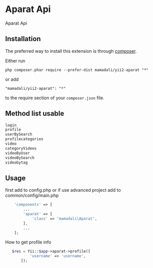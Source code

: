 Aparat Api
==========
Aparat Api

Installation
------------

The preferred way to install this extension is through [composer](http://getcomposer.org/download/).

Either run

```
php composer.phar require --prefer-dist mamadali/yii2-aparat "*"
```

or add

```
"mamadali/yii2-aparat": "*"
```

to the require section of your `composer.json` file.

Method list usable
-----

```php
login
profile
userBySearch
profilecategories
video
categoryVideos
videoByUser
videoBySearch
videobytag
```

Usage
-----

first add to config.php or if use advanced project add to common/config/main.php

```php
    'components' => [
        ...
        'aparat' => [
            'class' => 'mamadali\Aparat',
        ],
        ...
    ];
```
How to get profile info
```php
   $res = Yii::$app->aparat->profile([
           'username' => 'username',
       ]);
```